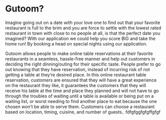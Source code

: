 # Gutoom?
Imagine going out on a date with your love one to find out that your favorite restaurant is full to the brim and you are force to settle with the lowest rated restaurant in town with close to no people at all, is that the perfect date you imagined? With our application we could help you score BIG and take the home run! By booking a head on special nights using our application.

Gutoom allows people to make online table reservations at their favorite restaurants in a seamless, hassle-free manner and help out customers in deciding the right dinning/outing for their specific taste. People prefer to go out knowing that they have reservation, instead of incurring risk of not getting a table at they’re desired place. In this online restaurant table reservation, customers are ensured that they will have a great experience on the restaurant they like, it guarantees the customers that they will receive his table at the time and place they planned and will not have to go through the troubles of waiting until a table is available or being put on a waiting list, or worst needing to find another place to eat because the one chosen won’t be able to serve them. Customers can choose a restaurant based on location, timing, cuisine, and number of guests..
fdfgfggfgfgffgfgf

